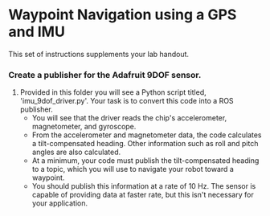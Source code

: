 # Waypoint Navigation using a GPS and IMU

This set of instructions supplements your lab handout.


### Create a publisher for the Adafruit 9DOF sensor.
1. Provided in this folder you will see a Python script titled, 'imu_9dof_driver.py'.  Your task is to convert this code into a ROS publisher.
    + You will see that the driver reads the chip's accelerometer, magnetometer, and gyroscope.  
    + From the accelerometer and magnetometer data, the code calculates a tilt-compensated heading.  Other information such as roll and pitch angles are also calculated.
    + At a minimum, your code must publish the tilt-compensated heading to a topic, which you will use to navigate your robot toward a waypoint.   
    + You should publish this information at a rate of 10 Hz.  The sensor is capable of providing data at faster rate, but this isn't necessary for your application.  


